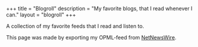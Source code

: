 +++
title = "Blogroll"
description = "My favorite blogs, that I read whenever I can."
layout = "blogroll"
+++

A collection of my favorite feeds that I read and listen to.

This page was made by exporting my OPML-feed from
[NetNewsWire](https://netnewswire.com/).

